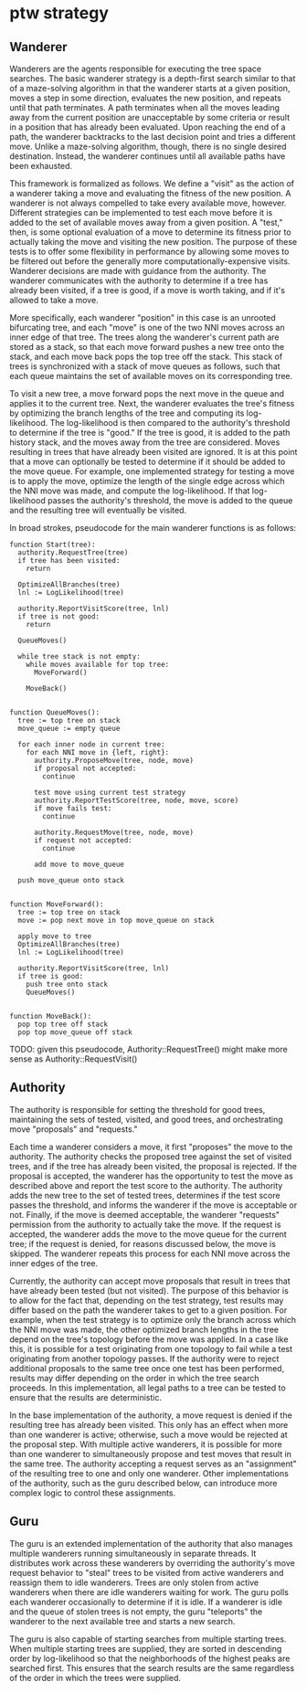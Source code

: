 # ptw strategy


## Wanderer

Wanderers are the agents responsible for executing the tree space searches.
The basic wanderer strategy is a depth-first search similar to that of a maze-solving algorithm in that the wanderer starts at a given position, moves a step in some direction, evaluates the new position, and repeats until that path terminates.
A path terminates when all the moves leading away from the current position are unacceptable by some criteria or result in a position that has already been evaluated.
Upon reaching the end of a path, the wanderer backtracks to the last decision point and tries a different move.
Unlike a maze-solving algorithm, though, there is no single desired destination.
Instead, the wanderer continues until all available paths have been exhausted.

This framework is formalized as follows.
We define a "visit" as the action of a wanderer taking a move and evaluating the fitness of the new position.
A wanderer is not always compelled to take every available move, however.
Different strategies can be implemented to test each move before it is added to the set of available moves away from a given position.
A "test," then, is some optional evaluation of a move to determine its fitness prior to actually taking the move and visiting the new position.
The purpose of these tests is to offer some flexibility in performance by allowing some moves to be filtered out before the generally more computationally-expensive visits.
Wanderer decisions are made with guidance from the authority.
The wanderer communicates with the authority to determine if a tree has already been visited, if a tree is good, if a move is worth taking, and if it's allowed to take a move.

More specifically, each wanderer "position" in this case is an unrooted bifurcating tree, and each "move" is one of the two NNI moves across an inner edge of that tree.
The trees along the wanderer's current path are stored as a stack, so that each move forward pushes a new tree onto the stack, and each move back pops the top tree off the stack.
This stack of trees is synchronized with a stack of move queues as follows, such that each queue maintains the set of available moves on its corresponding tree.

To visit a new tree, a move forward pops the next move in the queue and applies it to the current tree.
Next, the wanderer evaluates the tree's fitness by optimizing the branch lengths of the tree and computing its log-likelihood.
The log-likelihood is then compared to the authority's threshold to determine if the tree is "good."
If the tree is good, it is added to the path history stack, and the moves away from the tree are considered.
Moves resulting in trees that have already been visited are ignored.
It is at this point that a move can optionally be tested to determine if it should be added to the move queue.
For example, one implemented strategy for testing a move is to apply the move, optimize the length of the single edge across which the NNI move was made, and compute the log-likelihood.
If that log-likelihood passes the authority's threshold, the move is added to the queue and the resulting tree will eventually be visited.

In broad strokes, pseudocode for the main wanderer functions is as follows:

``` pseudo
function Start(tree):
  authority.RequestTree(tree)
  if tree has been visited:
    return

  OptimizeAllBranches(tree)
  lnl := LogLikelihood(tree)

  authority.ReportVisitScore(tree, lnl)
  if tree is not good:
    return

  QueueMoves()

  while tree stack is not empty:
    while moves available for top tree:
      MoveForward()

    MoveBack()


function QueueMoves():
  tree := top tree on stack
  move_queue := empty queue

  for each inner node in current tree:
    for each NNI move in {left, right}:
      authority.ProposeMove(tree, node, move)
      if proposal not accepted:
        continue

      test move using current test strategy
      authority.ReportTestScore(tree, node, move, score)
      if move fails test:
        continue

      authority.RequestMove(tree, node, move)
      if request not accepted:
        continue

      add move to move_queue

  push move_queue onto stack


function MoveForward():
  tree := top tree on stack
  move := pop next move in top move_queue on stack

  apply move to tree
  OptimizeAllBranches(tree)
  lnl := LogLikelihood(tree)

  authority.ReportVisitScore(tree, lnl)
  if tree is good:
    push tree onto stack
    QueueMoves()


function MoveBack():
  pop top tree off stack
  pop top move_queue off stack
```

TODO: given this pseudocode, Authority::RequestTree() might make more sense as Authority::RequestVisit()


## Authority

The authority is responsible for setting the threshold for good trees, maintaining the sets of tested, visited, and good trees, and orchestrating move "proposals" and "requests."

Each time a wanderer considers a move, it first "proposes" the move to the authority.
The authority checks the proposed tree against the set of visited trees, and if the tree has already been visited, the proposal is rejected.
If the proposal is accepted, the wanderer has the opportunity to test the move as described above and report the test score to the authority.
The authority adds the new tree to the set of tested trees, determines if the test score passes the threshold, and informs the wanderer if the move is acceptable or not.
Finally, if the move is deemed acceptable, the wanderer "requests" permission from the authority to actually take the move.
If the request is accepted, the wanderer adds the move to the move queue for the current tree; if the request is denied, for reasons discussed below, the move is skipped.
The wanderer repeats this process for each NNI move across the inner edges of the tree.

Currently, the authority can accept move proposals that result in trees that have already been tested (but not visited).
The purpose of this behavior is to allow for the fact that, depending on the test strategy, test results may differ based on the path the wanderer takes to get to a given position.
For example, when the test strategy is to optimize only the branch across which the NNI move was made, the other optimized branch lengths in the tree depend on the tree's topology before the move was applied.
In a case like this, it is possible for a test originating from one topology to fail while a test originating from another topology passes.
If the authority were to reject additional proposals to the same tree once one test has been performed, results may differ depending on the order in which the tree search proceeds.
In this implementation, all legal paths to a tree can be tested to ensure that the results are deterministic.

In the base implementation of the authority, a move request is denied if the resulting tree has already been visited.
This only has an effect when more than one wanderer is active; otherwise, such a move would be rejected at the proposal step.
With multiple active wanderers, it is possible for more than one wanderer to simultaneously propose and test moves that result in the same tree.
The authority accepting a request serves as an "assignment" of the resulting tree to one and only one wanderer.
Other implementations of the authority, such as the guru described below, can introduce more complex logic to control these assignments.


## Guru

The guru is an extended implementation of the authority that also manages multiple wanderers running simultaneously in separate threads.
It distributes work across these wanderers by overriding the authority's move request behavior to "steal" trees to be visited from active wanderers and reassign them to idle wanderers.
Trees are only stolen from active wanderers when there are idle wanderers waiting for work.
The guru polls each wanderer occasionally to determine if it is idle.
If a wanderer is idle and the queue of stolen trees is not empty, the guru "teleports" the wanderer to the next available tree and starts a new search.

The guru is also capable of starting searches from multiple starting trees.
When multiple starting trees are supplied, they are sorted in descending order by log-likelihood so that the neighborhoods of the highest peaks are searched first.
This ensures that the search results are the same regardless of the order in which the trees were supplied.
